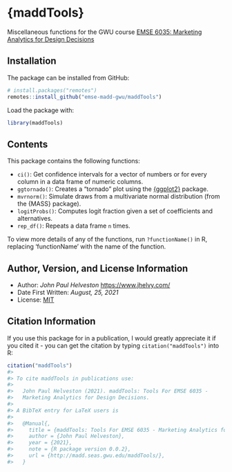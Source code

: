 
<!-- README.md is generated from README.Rmd. Please edit that file -->

# {maddTools}

<!-- badges: start -->
<!-- badges: end -->

Miscellaneous functions for the GWU course [EMSE 6035: Marketing
Analytics for Design Decisions](https://madd.seas.gwu.edu/)

## Installation

The package can be installed from GitHub:

``` r
# install.packages("remotes")
remotes::install_github("emse-madd-gwu/maddTools")
```

Load the package with:

``` r
library(maddTools)
```

## Contents

This package contains the following functions:

-   `ci()`: Get confidence intervals for a vector of numbers or for
    every column in a data frame of numeric columns.
-   `ggtornado()`: Creates a “tornado” plot using the
    [{ggplot2}](https://ggplot2.tidyverse.org/) package.
-   `mvrnorm()`: Simulate draws from a multivariate normal distribution
    (from the {MASS} package).
-   `logitProbs()`: Computes logit fraction given a set of coefficients
    and alternatives.
-   `rep_df()`: Repeats a data frame `n` times.

To view more details of any of the functions, run `?functionName()` in
R, replacing ‘functionName’ with the name of the function.

## Author, Version, and License Information

-   Author: *John Paul Helveston* <https://www.jhelvy.com/>
-   Date First Written: *August, 25, 2021*
-   License:
    [MIT](https://github.com/emse-madd-gwu/maddTools/blob/master/LICENSE.md)

## Citation Information

If you use this package for in a publication, I would greatly appreciate
it if you cited it - you can get the citation by typing
`citation("maddTools")` into R:

``` r
citation("maddTools")
#> 
#> To cite maddTools in publications use:
#> 
#>   John Paul Helveston (2021). maddTools: Tools For EMSE 6035 -
#>   Marketing Analytics for Design Decisions.
#> 
#> A BibTeX entry for LaTeX users is
#> 
#>   @Manual{,
#>     title = {maddTools: Tools For EMSE 6035 - Marketing Analytics for Design Decisions},
#>     author = {John Paul Helveston},
#>     year = {2021},
#>     note = {R package version 0.0.2},
#>     url = {http://madd.seas.gwu.edu/maddTools/},
#>   }
```

